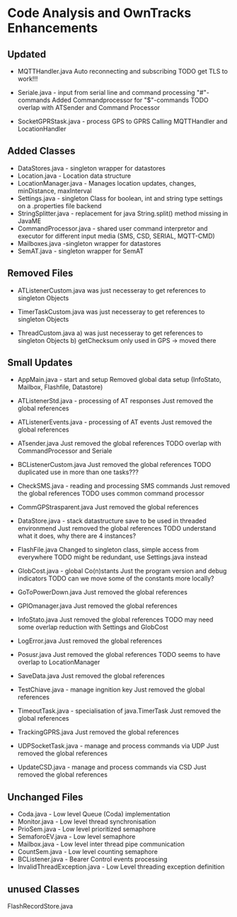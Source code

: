 Code Analysis and OwnTracks Enhancements
========================================

## Updated

* MQTTHandler.java
Auto reconnecting and subscribing
TODO get TLS to work!!!

* Seriale.java - input from serial line and command processing "#"-commands
Added Commandprocessor for "$"-commands
TODO overlap with ATSender and Command Processor

* SocketGPRStask.java - process GPS to GPRS
Calling MQTTHandler and LocationHandler

## Added Classes
* DataStores.java - singleton wrapper for datastores
* Location.java - Location data structure
* LocationManager.java - Manages location updates, changes, minDistance, maxInterval
* Settings.java - singleton Class for boolean, int and string type settings on a .properties file backend
* StringSplitter.java - replacement for java String.split() method missing in JavaME
* CommandProcessor.java - shared user command interpretor and executor for different input media (SMS, CSD, SERIAL, MQTT-CMD)
* Mailboxes.java -singleton wrapper for datastores
* SemAT.java - singleton wrapper for SemAT

## Removed Files
* ATListenerCustom.java
was just necesseray to get references to singleton Objects

* TimerTaskCustom.java 
was just necesseray to get references to singleton Objects

* ThreadCustom.java
a) was just necesseray to get references to singleton Objects
b) getChecksum only used in GPS -> moved there

## Small Updates

* AppMain.java - start and setup
Removed global data setup (InfoStato, Mailbox, Flashfile, Datastore)

* ATListenerStd.java - processing of AT responses
Just removed the global references

* ATListenerEvents.java - processing of AT events
Just removed the global references

* ATsender.java
Just removed the global references
TODO overlap with CommandProcessor and Seriale

* BCListenerCustom.java
Just removed the global references
TODO duplicated use in more than one tasks???

* CheckSMS.java - reading and processing SMS commands
Just removed the global references
TODO uses common command processor

* CommGPStrasparent.java
Just removed the global references

* DataStore.java - stack datastructure save to be used in threaded environmend
Just removed the global references
TODO understand what it does, why there are 4 instances?

* FlashFile.java
Changed to singleton class, simple access from everywhere
TODO might be redundant, use Settings.java instead

* GlobCost.java - global Co(n)stants
Just the program version and debug indicators
TODO can we move some of the constants more locally?

* GoToPowerDown.java
Just removed the global references

* GPIOmanager.java
Just removed the global references

* InfoStato.java
Just removed the global references
TODO may need some overlap reduction with Settings and GlobCost

* LogError.java 
Just removed the global references

* Posusr.java
Just removed the global references
TODO seems to have overlap to LocationManager

* SaveData.java
Just removed the global references

* TestChiave.java - manage ingnition key 
Just removed the global references

* TimeoutTask.java - specialisation of java.TimerTask
Just removed the global references

* TrackingGPRS.java
Just removed the global references

* UDPSocketTask.java - manage and process commands via UDP
Just removed the global references

* UpdateCSD.java - manage and process commands via CSD
Just removed the global references

## Unchanged Files
* Coda.java - Low level Queue (Coda) implementation
* Monitor.java - Low level thread synchronisation
* PrioSem.java - Low level prioritized semaphore
* SemaforoEV.java - Low level semaphore
* Mailbox.java - Low level inter thread pipe communication
* CountSem.java - Low level counting semaphore
* BCListener.java - Bearer Control events processing
* InvalidThreadException.java - Low Level threading exception definition


## unused Classes
FlashRecordStore.java
